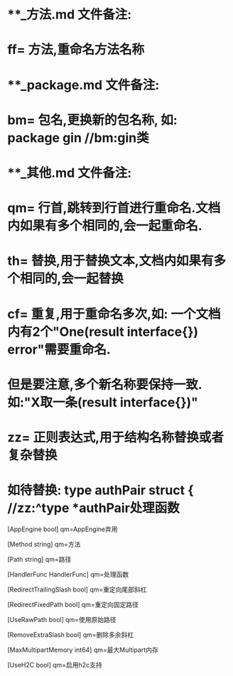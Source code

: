 # **_方法.md 文件备注:
# ff= 方法,重命名方法名称
# 
# **_package.md 文件备注:
# bm= 包名,更换新的包名称, 如: package gin //bm:gin类
#
# **_其他.md 文件备注:
# qm= 行首,跳转到行首进行重命名.文档内如果有多个相同的,会一起重命名.
# th= 替换,用于替换文本,文档内如果有多个相同的,会一起替换
# cf= 重复,用于重命名多次,如: 一个文档内有2个"One(result interface{}) error"需要重命名.
#     但是要注意,多个新名称要保持一致. 如:"X取一条(result interface{})"
# zz= 正则表达式,用于结构名称替换或者复杂替换
#     如待替换: type authPair struct { //zz:^type *authPair处理函数

[AppEngine bool]
qm=AppEngine弃用

[Method      string]
qm=方法

[Path        string]
qm=路径

[HandlerFunc HandlerFunc]
qm=处理函数

[RedirectTrailingSlash bool]
qm=重定向尾部斜杠

[RedirectFixedPath bool]
qm=重定向固定路径

[UseRawPath bool]
qm=使用原始路径

[RemoveExtraSlash bool]
qm=删除多余斜杠

[MaxMultipartMemory int64]
qm=最大Multipart内存

[UseH2C bool]
qm=启用h2c支持
